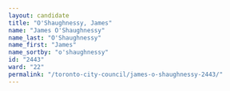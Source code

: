```yaml
---
layout: candidate
title: "O'Shaughnessy, James"
name: "James O'Shaughnessy"
name_last: "O'Shaughnessy"
name_first: "James"
name_sortby: "o'shaughnessy"
id: "2443"
ward: "22"
permalink: "/toronto-city-council/james-o-shaughnessy-2443/"
---
```

